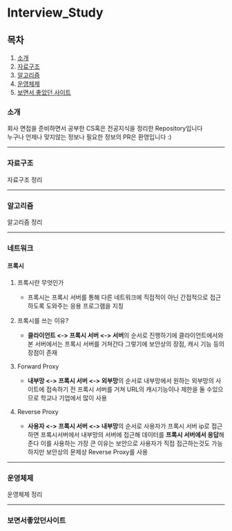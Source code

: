 # Interview_Study
## 목차
1. [소개](#소개)
2. [자료구조](#자료구조)
3. [알고리즘](#알고리즘)
4. [운영체제](#운영체제)
5. [보면서 좋았던 사이트](#보면서좋았던사이트)


### 소개 
회사 면접을 준비하면서 공부한 CS혹은 전공지식을 정리한 Repository입니다  
누구나 언제나 맞지않는 정보나 필요한 정보의 PR은 환영입니다 :)

---
### 자료구조
자료구조 정리

---
### 알고리즘
알고리즘 정리

---
### 네트워크
#### 프록시  
1. 프록시란 무엇인가 
    - 프록시는 프록시 서버를 통해 다른 네트워크에 직접적이 아닌 간접적으로 접근하도록 도와주는 응용 프로그램을 지칭 

2. 프록시를 쓰는 이유?
    - **클라이언트 <-> 프록시 서버 <-> 서버**의 순서로 진행하기에 클라이언트에서와 본 서버에서는 프록시 서버를 거쳐간다 그렇기에 보안상의 장점, 캐시 기능 등의 장점이 존재

3. Forward Proxy
    - **내부망 <-> 프록시 서버 <-> 외부망**의 순서로 내부망에서 원하는 외부망의 사이트에 접속하기 전 프록시 서버를 거쳐 URL의 캐시기능이나 제한을 둘 수있으므로 학교나 기업에서 많이 사용

4. Reverse Proxy
    - **사용자 <-> 프록시 서버 <-> 내부망**의 순서로 사용자가 프록시 서버 ip로 접근하면 프록시서버에서 내부망의 서버에 접근해 데이터를 **프록시 서버에서 응답**해준다 이를 사용하는 가장 큰 이유는 보안으로 사용자가 직접 접근하는것도 가능하지만 보안상의 문제상 Reverse Proxy를 사용


---
### 운영체제
운영체제 정리

---
### 보면서좋았던사이트
